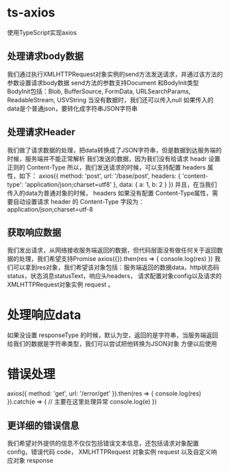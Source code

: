 # ts-axios
使用TypeScript实现axios

## 处理请求body数据
我们通过执行XMLHTTPRequest对象实例的send方法发送请求，并通过该方法的参数设置请求body数据
send方法的参数支持Document 和BodyInit类型
BodyInit包括：Blob, BufferSource, FormData, URLSearchParams, ReadableStream, USVString
当没有数据时，我们还可以传入null
如果传入的data是个普通json，要转化成字符串JSON字符串

## 处理请求Header
我们做了请求数据的处理，把data转换成了JSON字符串，但是数据到达服务端的时候，服务端并不能正常解析
我们发送的数据，因为我们没有给请求 headr 设置正则的 Content-Type
所以，我们发送请求的时候，可以支持配置 headers 属性，如下：
axios({
  method: 'post',
  url: '/base/post',
  headers: {
    'content-type': 'application/json;charset=utf8'
  },
  data: {
    a: 1,
    b: 2
  }
})
并且，在当我们传入的data为普通对象的时候， headers 如果没有配置 Content-Type属性，需要自动设置请求 header 的
Content-Type 字段为： application/json;charset=utf-8

## 获取响应数据
我们发出请求，从网络接收服务端返回的数据，但代码层面没有做任何关于返回数据的处理，我们希望支持Promise
axios({}).then(res => { console.log(res) })
我们可以拿到res对象，我们希望该对象包括：服务端返回的数据data，http状态码status，状态消息statusText，响应头headers，
请求配置对象config以及请求的XMLHTTPRequest对象实例 request 。

# 处理响应data
如果没设置 responseType 的时候，默认为空，返回的是字符串，当服务端返回给我们的数据是字符串类型，我们可以尝试把他转换为JSON对象
方便以后使用

# 错误处理
axios({
  method: 'get',
  url: '/error/get'
}).then(res => {
  console.log(res)
}).catch(e => {
  // 主要在这里处理异常
  console.log(e)
})

## 更详细的错误信息
我们希望对外提供的信息不仅仅包括错误文本信息，还包括请求对象配置 config，错误代码 code， XMLHTTPRequest 对象实例
request 以及自定义响应对象 response